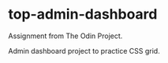 # top-admin-dashboard
Assignment from The Odin Project.

Admin dashboard project to practice CSS grid.